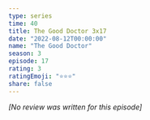 ```yaml
---
type: series
time: 40
title: The Good Doctor 3x17
date: "2022-08-12T00:00:00"
name: "The Good Doctor"
season: 3
episode: 17
rating: 3
ratingEmoji: "⭐️⭐️⭐️"
share: false
---
```


*[No review was written for this episode]*